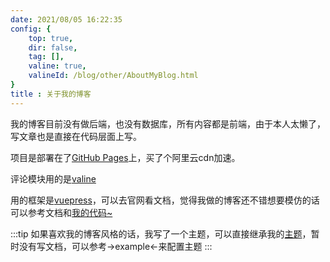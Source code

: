 ```yaml
---
date: 2021/08/05 16:22:35
config: {
    top: true,
    dir: false,
    tag: [],
    valine: true,
    valineId: /blog/other/AboutMyBlog.html
}
title : 关于我的博客
---
```


我的博客目前没有做后端，也没有数据库，所有内容都是前端，由于本人太懒了，写文章也是直接在代码层面上写。

项目是部署在了<a href="https://pages.github.com/" target="_blank">GitHub Pages</a>上，买了个阿里云cdn加速。

评论模块用的是<a href="https://valine.js.org/" target="_blank">valine</a>

用的框架是<a href="https://vuepress.vuejs.org/zh/" target="_blank">vuepress</a>，可以去官网看文档，觉得我做的博客还不错想要模仿的话可以参考文档和<a href="https://github.com/ShnHz/say-my-life" target="_blank">我的代码~</a>

:::tip
如果喜欢我的博客风格的话，我写了一个主题，可以直接继承我的[主题](https://github.com/ShnHz/vuepress-theme-gnas)，暂时没有写文档，可以参考->example<-来配置主题
:::